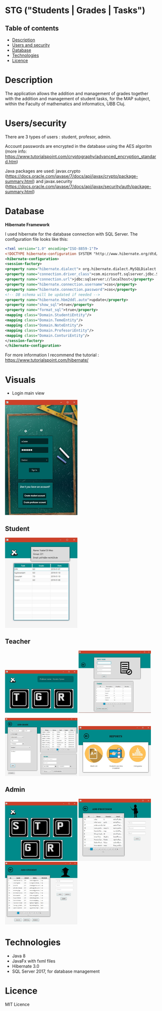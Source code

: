 # STG ("Students | Grades | Tasks")
  
## Table of contents
* [Description](#Description)
* [Users and security](#Users/security)
* [Database](#Database)
* [Technologies](#Technologies)
* [Licence](#Licence)

# Description

The application allows the addition and management of grades together with the addition and management of student tasks, for the MAP subject, within the Faculty of mathematics and informatics, UBB Cluj.

# Users/security 

There are 3 types of users : student, profesor, admin. 
    
Account passwords are encrypted in the database using the AES algoritm (more info: https://www.tutorialspoint.com/cryptography/advanced_encryption_standard.htm)

Java packages are used: javax.crypto (https://docs.oracle.com/javase/7/docs/api/javax/crypto/package-summary.html) 
and javax.security (https://docs.oracle.com/javase/7/docs/api/javax/security/auth/package-summary.html)

# Database
  **Hibernate Framework**

  I used hibernate for the database connection with SQL Server.
  The configuration file looks like this: 
  ```xml
  <?xml version="1.0" encoding="ISO-8859-1"?>
<!DOCTYPE hibernate-configuration SYSTEM "http://www.hibernate.org/dtd/hibernate-configuration-3.0.dtd" PUBLIC "-//Hibernate/Hibernate Configuration DTD//EN">
<hibernate-configuration>
<session-factory>
<property name="hibernate.dialect"> org.hibernate.dialect.MySQLDialect </property>
<property name="connection.driver_class">com.microsoft.sqlserver.jdbc.SQLServerDriver</property>
<property name="connection.url">jdbc:sqlserver://localhost</property>
<property name="hibernate.connection.username">cos</property>
<property name="hibernate.connection.password">cos</property>
<!-- DB schema will be updated if needed -->
<property name="hibernate.hbm2ddl.auto">update</property>
<property name="show_sql">true</property>
<property name="format_sql">true</property>
<mapping class="Domain.StudentiEntity"/>
<mapping class="Domain.TemeEntity"/>
<mapping class="Domain.NoteEntity"/>
<mapping class="Domain.ProfesoriEntity"/>
<mapping class="Domain.ConturiEntity"/>
</session-factory>
</hibernate-configuration>
  
  ```

For more information I recommend the tutorial : https://www.tutorialspoint.com/hibernate/
  
# Visuals
- Login main view

<img src="images//login.JPG" width="240" height="380"> 

## Student 
<img src="images//student_main.JPG" width="240"> 

## Teacher
<img src="images//teacher_main.JPG" width="240"> <img src="images//teacher_add_task.JPG" width="240"> 

<img src="images//grades.JPG" width="240"> <img src="images//reports.JPG" width="240"> 

## Admin
<img src="images//admin_view.JPG" width="240"> <img src="images//add_teacher.JPG" width="240"> <img src="images//add_student.JPG" width="240"> 

# Technologies
  
- Java 8
- JavaFx with fxml files
- Hibernate 3.0
- SQL Server 2017, for database management

# Licence
MIT Licence
